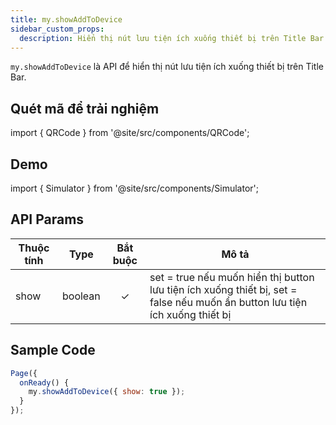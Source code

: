 ```yaml
---
title: my.showAddToDevice
sidebar_custom_props:
  description: Hiển thị nút lưu tiện ích xuống thiết bị trên Title Bar
---
```


`my.showAddToDevice` là API để hiển thị nút lưu tiện ích xuống thiết bị trên Title Bar.

## Quét mã để trải nghiệm

import { QRCode } from '@site/src/components/QRCode';

<QRCode page="pages/api/navigation-bar/show-add-to-device/index" />

## Demo

import { Simulator } from '@site/src/components/Simulator';

<Simulator page="pages/api/navigation-bar/show-add-to-device/index" />

## API Params

| Thuộc tính | Type    | Bắt buộc | Mô tả                                                                                               |
| ---------- | ------- | :------: | --------------------------------------------------------------------------------------------------- |
| show       | boolean |    ✓     | set = true nếu muốn hiển thị button lưu tiện ích xuống thiết bị, set = false nếu muốn ẩn button lưu tiện ích xuống thiết bị |

## Sample Code

```js
Page({
  onReady() {
    my.showAddToDevice({ show: true });
  }
});
```
